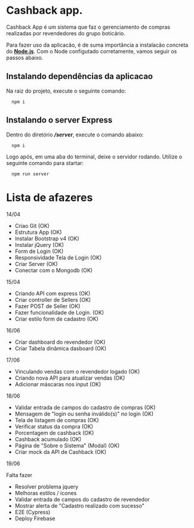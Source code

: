 # Cashback app.

Cashback App é um sistema que faz o gerenciamento de compras realizadas por revendedores do grupo boticário.

Para fazer uso da aplicacão, é de suma importância a instalacão concreta do [__Node.js__](https://nodejs.org/pt-br/). Com o Node configutado corretamente, vamos seguir os passos abaixo.

## Instalando dependências da aplicacao
Na raiz do projeto, execute o seguinte comando:

```
  npm i
```

## Instalando o server Express
Dentro do diretório ___/server___, execute o comando abaixo:

```
  npm i
```

Logo após, em uma aba do terminal, deixe o servidor rodando. Utilize o seguinte comando para startar: 

```
  npm run server
```

# Lista de afazeres

14/04
- Criao Git (OK)
- Estrutura App (OK)
- Instalar Bootstrap v4 (OK)
- Instalar jQuery (OK)
- Form de Login (OK)
- Responsividade Tela de Login (OK)
- Criar Server (OK)
- Conectar com o Mongodb (OK)

15/04
- Criando API com express (OK)
- Criar controller de Sellers (OK)
- Fazer POST de Seller (OK)
- Fazer funcionalidade de Login. (OK)
- Criar estilo form de cadastro (OK)

16/06
- Criar dashboard do revendedor (OK)
- Criar Tabela dinâmica dasboard (OK)

17/06
- Vinculando vendas com o revendedor logado (OK)
- Criando nova API para atualizar vendas (OK)
- Adicionar máscaras nos input (OK)

18/06
- Validar entrada de campos do cadastro de compras (OK)
- Mensagem de "login ou senha inválido(s)" no login (OK)
- Tela de listagem de compras (OK)
- Verificar status da compra (OK)
- Porcentagem de cashback (OK)
- Cashback acumulado  (OK)
- Página de "Sobre o Sistema" (Modal) (OK)
- Criar mock da API de Cashback (OK)

19/06

Falta fazer

- Resolver problema jquery
- Melhoras estilos / ícones
- Validar entrada de campos do cadastro de revendedor
- Mostrar alerta de "Cadastro realizado com sucesso"
- E2E (Cypress)
- Deploy Firebase
